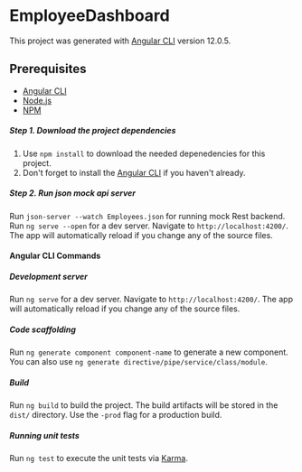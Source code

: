 # EmployeeDashboard

This project was generated with [Angular CLI](https://github.com/angular/angular-cli) version 12.0.5.

## Prerequisites
* [Angular CLI](https://cli.angular.io/)
* [Node.js](https://nodejs.org/en/)
* [NPM](https://www.npmjs.com/)

##### Step 1. Download the project dependencies
1. Use `npm install` to download the needed depenedencies for this project.
2. Don't forget to install the [Angular CLI](https://cli.angular.io/) if you haven't already.

##### Step 2. Run json mock api server
Run `json-server --watch Employees.json` for running mock Rest backend.
Run `ng serve --open` for a dev server. Navigate to `http://localhost:4200/`. The app will automatically reload if you change any of the source files.

#### Angular CLI Commands
##### Development server
Run `ng serve` for a dev server. Navigate to `http://localhost:4200/`. The app will automatically reload if you change any of the source files.

##### Code scaffolding
Run `ng generate component component-name` to generate a new component. You can also use `ng generate directive/pipe/service/class/module`.

##### Build
Run `ng build` to build the project. The build artifacts will be stored in the `dist/` directory. Use the `-prod` flag for a production build.

##### Running unit tests
Run `ng test` to execute the unit tests via [Karma](https://karma-runner.github.io).
